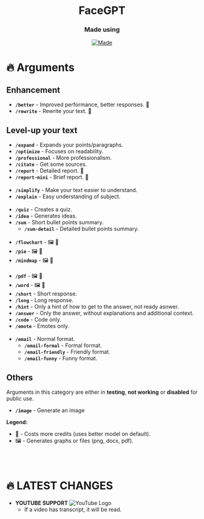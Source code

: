 <div align="center">
  <h1>FaceGPT</h1>
  <h3>Made using</h3>
  
  [![Made](https://skillicons.dev/icons?i=js,py,nodejs,cpp,discordjs,discord)](https://skillicons.dev)
  
</div>


# 🔥 Arguments
## Enhancement
- **`/better`** - Improved performance, better responses. 💸
- **`/rewrite`** - Rewrite your text. 💸


## Level-up your text
- **`/expand`** - Expands your points/paragraphs.
- **`/optimize`** - Focuses on readability.
- **`/professional`** - More professionalism.
- **`/citate`** - Get some sources.
- **`/report`** - Detailed report. 💸
- **`/report-mini`** - Brief report. 💸
<br></br>
- **`/simplify`** - Make your text easier to understand.
- **`/explain`** - Easy understanding of subject.
<br></br>
- **`/quiz`** - Creates a quiz.
- **`/idea`** - Generates ideas.
- **`/sum`** - Short bullet points summary.
  - **`/sum-detail`** - Detailed bullet points summary.
<br></br>
- **`/flowchart`** - 🖼️ 💸
- **`/pie`** - 🖼️ 💸
- **`/mindmap`** - 🖼️ 💸
<br></br>
- **`/pdf`** - 🖼️ 💸
- **`/word`** - 🖼️ 💸
- **`/short`** - Short response.
- **`/long`** - Long response.
- **`/hint`** - Only a hint of how to get to the answer, not ready asnwer.
- **`/answer`** - Only the answer, without explanations and additional context.
- **`/code`** - Code only.
- **`/emote`** - Emotes only.
<br></br>
- **`/email`** - Normal format.
  - **`/email-formal`** - Formal format.
  - **`/email-friendly`** - Friendly format.
  - **`/email-funny`** - Funny format.

## Others
Arguments in this category are either in **testing**, **not working** or **disabled** for public use.
- **`/image`** - Generate an image

**Legend:**
- 💸 - Costs more credits (uses better model on default).
- 🖼️ - Generates graphs or files (png, docx, pdf).

<br></br>

# 🔥 LATEST CHANGES

- **YOUTUBE SUPPORT** ![YouTube Logo](https://user-images.githubusercontent.com/47686437/168548113-b3cd4206-3281-445b-b7c6-bc0a3251293d.png)
  - If a video has transcript, it will be read. 
